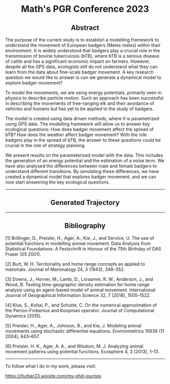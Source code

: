 &nbsp;

<h1 style="text-align: center;"> Math's PGR Conference 2023 </h1>

<h2 style="text-align: center;"> Abstract </h2>

The purpose of the current study is to establish a modelling framework to understand the movement of European badgers (Meles meles) within their environment. It is widely understood that badgers play a crucial role in the transmission of bovine tuberculosis (bTB), where bTB is a serious disease of cattle and has a significant economic impact on farmers. However, despite all the GPS data, ecologists still do not understand what they can learn from the data about fine-scale badger movement. A key research question we would like to answer is can we generate a dynamical model to explore badger movement?
 
To model the movements, we are using energy potentials, primarily seen in physics to describe particle motion. Such an approach has been successful in describing the movements of free-ranging elk and their avoidance of vehicles and humans but has yet to be applied to the study of badgers.
 
The model is created using data driven methods, where it is parametrized using GPS data. The modelling framework will allow us to answer key ecological questions: How does badger movement affect the spread of bTB? How does the weather affect badger movement? With the role badgers play in the spread of bTB, the answer to these questions could be crucial in the role of strategy planning.
 
We present results on the parameterized model with the data. This includes the generation of an energy potential and the estimation of a noise term. We have also analysed the differences between male and female badgers to understand different transitions. By simulating these differences, we have created a dynamical model that explores badger movement, and we can now start answering the key ecological questions.


---

<h2 style="text-align: center;"> Generated Trajectory </h2>

---

<h2 style="text-align: center;"> Bibliography </h2>

[1] Brillinger, D., Preisler, H., Ager, A., Kie, J., and Service, U. The use of potential functions in modelling animal movement. Data Analysis from Statistical Foundations: A Festschrift in Honour of the 75th Birthday of DAS Fraser (05 2001).

[2] Burt, W. H. Territoriality and home range concepts as applied to mammals. Journal of Mammalogy 24, 3 (1943),
346–352.

[3] Downs, J., Horner, M., Lamb, D., Loraamm, R. W., Anderson, J., and Wood, B. Testing time-geographic density estimation for home range analysis using an agent-based model of animal movement. International Journal of Geographical Information Science 32, 7 (2018), 1505–1522.

[4] Klus, S., Koltai, P., and Schutte, C. On the numerical approximation of the Perron-Frobenius and Koopman operator. Journal of Computational Dynamics (2015).

[5] Preisler, H., Ager, A., Johnson, B., and Kie, J. Modeling animal movements using stochastic differential equations. Environmetrics 15636 (11 2004), 643–657.

[6] Preisler, H. K., Ager, A. A., and Wisdom, M. J. Analyzing animal movement patterns using potential functions.
Ecosphere 4, 3 (2013), 1–13.
 
 ---

 To follow what I do in my work, please visit:

 https://jfurber23.wixsite.com/my-phd-journey